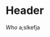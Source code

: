 <!-- TITLE: Photoshop -->
<!-- SUBTITLE: A quick summary of Photoshop -->

# Header

*Who* a;slkefja

